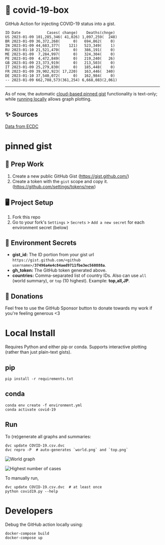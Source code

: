 # 🏥 covid-19-box

GitHub Action for injecting COVID-19 status into a gist.

```
ID Date            Cases( change)    Deaths(chnge)
US 2023-01-09 101,285,346( 41,026) 1,097,259(  248)
BR 2023-01-09 36,372,268(      0)   694,862(    0)
IN 2023-01-09 44,683,377(    121)   523,349(    1)
RU 2023-01-10 21,521,470(      0)   386,191(    0)
ME 2023-01-09  7,284,997(      0)   324,304(    0)
PE 2023-01-09  4,472,849(      0)   219,240(   26)
GB 2023-01-09 23,373,919(      0)   213,503(    0)
IT 2023-01-09 25,279,830(      0)   185,448(    0)
FR 2023-01-09 39,902,923( 17,220)   163,446(  340)
DE 2023-01-10 37,540,072(      0)   162,984(    0)
-- 2023-01-09 662,708,573(361,254) 6,668,083(2,061)
```

---

As of now, the automatic [cloud-based pinned gist](#pinned-gist) functionality is text-only;
while [running locally](#local-install) allows graph plotting.

## ✨ Sources

[Data from ECDC](https://www.ecdc.europa.eu/en/publications-data/download-todays-data-geographic-distribution-covid-19-cases-worldwide)

# pinned gist

## 🎒 Prep Work
1. Create a new public GitHub Gist (https://gist.github.com/)
1. Create a token with the `gist` scope and copy it. (https://github.com/settings/tokens/new)

## 🖥 Project Setup
1. Fork this repo
1. Go to your fork's `Settings` > `Secrets` > `Add a new secret` for each environment secret (below)

## 🤫 Environment Secrets
- **gist_id:** The ID portion from your gist url `https://gist.github.com/<github username>/`**`37496a4e4c84aed9711fbe3ec560888a`**.
- **gh_token:** The GitHub token generated above.
- **countries:** Comma-separated list of country IDs. Also can use `all` (world summary), or `top` (10 highest). Example: **top,all,JP**.

## 💸 Donations

Feel free to use the GitHub Sponsor button to donate towards my work if you're feeling generous <3

# Local Install

Requires Python and either pip or conda. Supports interactive plotting (rather than just plain-text gists).

## pip

```
pip install -r requirements.txt
```

## conda

```
conda env create -f environment.yml
conda activate covid-19
```

## Run

To (re)generate all graphs and summaries:

```
dvc update COVID-19.csv.dvc
dvc repro -P  # auto-generates `world.png` and `top.png`
```

![World graph](world.png)

![Highest number of cases](top.png)

To manually run,

```
dvc update COVID-19.csv.dvc  # at least once
python covid19.py --help
```

# Developers

Debug the GitHub action locally using:

```
docker-compose build
docker-compose up
```

